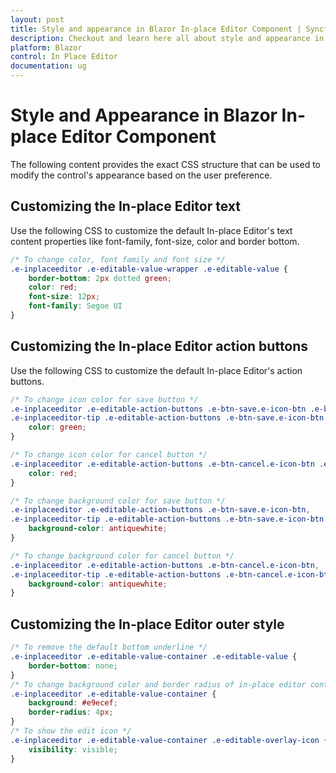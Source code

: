 ```yaml
---
layout: post
title: Style and appearance in Blazor In-place Editor Component | Syncfusion
description: Checkout and learn here all about style and appearance in Syncfusion Blazor In-place Editor component and more.
platform: Blazor
control: In Place Editor 
documentation: ug
---
```


# Style and Appearance in Blazor In-place Editor Component

The following content provides the exact CSS structure that can be used to modify the control's appearance based on the user preference.

## Customizing the In-place Editor text

Use the following CSS to customize the default In-place Editor's text content properties like font-family, font-size, color and border bottom.

```css
/* To change color, font family and font size */
.e-inplaceeditor .e-editable-value-wrapper .e-editable-value {
    border-bottom: 2px dotted green;
    color: red;
    font-size: 12px;
    font-family: Segoe UI
}
```

## Customizing the In-place Editor action buttons

Use the following CSS to customize the default In-place Editor's action buttons.

```css
/* To change icon color for save button */
.e-inplaceeditor .e-editable-action-buttons .e-btn-save.e-icon-btn .e-btn-icon.e-icons,
.e-inplaceeditor-tip .e-editable-action-buttons .e-btn-save.e-icon-btn .e-btn-icon.e-icons{
    color: green;
}

/* To change icon color for cancel button */
.e-inplaceeditor .e-editable-action-buttons .e-btn-cancel.e-icon-btn .e-btn-icon.e-icons,  .e-inplaceeditor-tip .e-editable-action-buttons .e-btn-cancel.e-icon-btn .e-btn-icon.e-icons {
    color: red;
}

/* To change background color for save button */
.e-inplaceeditor .e-editable-action-buttons .e-btn-save.e-icon-btn,
.e-inplaceeditor-tip .e-editable-action-buttons .e-btn-save.e-icon-btn {
    background-color: antiquewhite;
}

/* To change background color for cancel button */
.e-inplaceeditor .e-editable-action-buttons .e-btn-cancel.e-icon-btn,
.e-inplaceeditor-tip .e-editable-action-buttons .e-btn-cancel.e-icon-btn {
    background-color: antiquewhite;
}
```

## Customizing the In-place Editor outer style

```css
/* To remove the default bottom underline */
.e-inplaceeditor .e-editable-value-container .e-editable-value {
    border-bottom: none;
}
/* To change background color and border radius of in-place editor container */
.e-inplaceeditor .e-editable-value-container {
    background: #e9ecef;
    border-radius: 4px;
}
/* To show the edit icon */
.e-inplaceeditor .e-editable-value-container .e-editable-overlay-icon {
    visibility: visible;
}

```
